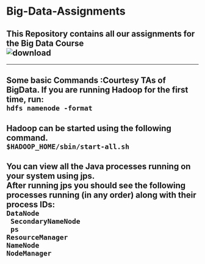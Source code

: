 # Big-Data-Assignments
This Repository contains all our assignments for the Big Data Course <br/>
![download](https://user-images.githubusercontent.com/60029463/133503415-d2543462-ee56-40d4-a54f-a1d76faea520.jpg)
---
---

Some basic Commands :Courtesy TAs of BigData.
If you are running Hadoop for the first time, run:<br/>
```hdfs namenode -format ```
---
Hadoop can be started using the following command.<br/>
```$HADOOP_HOME/sbin/start-all.sh```
---

You can view all the Java processes running on your system using jps.</br>
After running jps you should see the following processes running (in any order) along with their process IDs:</br>
 ``` DataNode ```</br>
 ``` SecondaryNameNode```</br>
 ``` ps```</br>
 ```ResourceManager```</br>
 ```NameNode```</br>
  ```NodeManager ```</br>
 --- 


